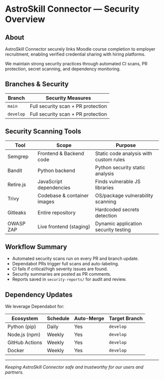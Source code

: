# AstroSkill Connector — Security Overview

## About

AstroSkill Connector securely links Moodle course completion to employer recruitment, enabling verified credential sharing with hiring platforms.

We maintain strong security practices through automated CI scans, PR protection, secret scanning, and dependency monitoring.

## Branches & Security

| Branch    | Security Measures                    |
|-----------|------------------------------------|
| `main`    | Full security scan + PR protection |
| `develop` | Full security scan + PR protection |

## Security Scanning Tools

| Tool         | Scope                        | Purpose                               |
|--------------|------------------------------|-------------------------------------|
| Semgrep      | Frontend & Backend code      | Static code analysis with custom rules |
| Bandit       | Python backend               | Python security static analysis     |
| Retire.js    | JavaScript dependencies      | Finds vulnerable JS libraries       |
| Trivy        | Codebase & container images  | OS/package vulnerability scanning   |
| Gitleaks     | Entire repository            | Hardcoded secrets detection         |
| OWASP ZAP    | Live frontend (staging)      | Dynamic application security testing|

## Workflow Summary

- Automated security scans run on every PR and branch update.
- Dependabot PRs trigger full scans and auto-labeling.
- CI fails if critical/high severity issues are found.
- Security summaries are posted as PR comments.
- Reports saved in `security-reports/` for audit and review.

## Dependency Updates

We leverage Dependabot for:

| Ecosystem       | Schedule | Auto-Merge | Target Branch |
|-----------------|----------|------------|---------------|
| Python (pip)    | Daily    | Yes        | `develop`     |
| Node.js (npm)   | Weekly   | Yes        | `develop`     |
| GitHub Actions  | Weekly   | Yes        | `develop`     |
| Docker          | Weekly   | Yes        | `develop`     |

---

*Keeping AstroSkill Connector safe and trustworthy for our users and partners.*
